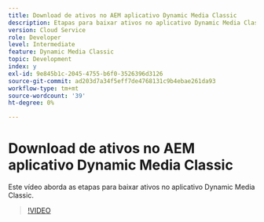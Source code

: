 ```yaml
---
title: Download de ativos no AEM aplicativo Dynamic Media Classic
description: Etapas para baixar ativos no aplicativo Dynamic Media Classic
version: Cloud Service
role: Developer
level: Intermediate
feature: Dynamic Media Classic
topic: Development
index: y
exl-id: 9e845b1c-2045-4755-b6f0-3526396d3126
source-git-commit: ad203d7a34f5eff7de4768131c9b4ebae261da93
workflow-type: tm+mt
source-wordcount: '39'
ht-degree: 0%

---
```


# Download de ativos no AEM aplicativo Dynamic Media Classic

Este vídeo aborda as etapas para baixar ativos no aplicativo Dynamic Media Classic.

>[!VIDEO](https://video.tv.adobe.com/v/335458?quality=9&learn=on)
